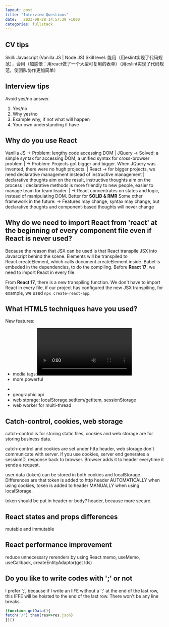 ```yaml
---
layout: post
title: "Interview Questions"
date:   2023-08-28 14:57:39 +1000
categories: fullstack
---
```


## CV tips

Skill: Javascript (Vanilla JS | Node JS)
Skill level: 能用（用eslint实现了代码规范），会用（加感悟：用react做了一个大型可复用的表单）（用eslint实现了代码规范，使团队协作更加简单）

## Interview tips

Avoid yes/no answer.
1. Yes/no
2. Why yes/no
3. Example why, if not what will happen
4. Your own understanding if have

## Why do you use React

Vanilla JS -> Problem: lengthy code accessing DOM
|
JQuery -> Solved: a simple syntax for accessing DOM, a unified syntax for cross-browser problem
|      -> Problem: Projects got bigger and bigger. When JQuery was invented, there were no hugh projects.
|
React -> for bigger projects, we need declarative management instead of instructive management
|         declarative thoughts aim on the result, instructive thoughts aim on the process
|         declarative methods is more friendly to new people, easier to manage team for team leader.
|      -> React concentrates on states and logic, instead of manipulating DOM. Better for **SOLID & RMR**
Some other framework in the future:
       -> Features may change, syntax may change, but declarative thoughts and component-based thoughts will never change

## Why do we need to import React from 'react' at the beginning of every component file even if React is never used?

Because the reason that JSX can be used is that React transpile JSX into Javascript behind the scene. Elements will be transpiled to React.createElement, which calls document.createElement inside. Babel is embeded in the dependencies, to do the compiling. Before **React 17**, we need to import React in every file.

From **React 17**, there is a new transpiling function. We don't have to import React in every file, if our project has configured the new JSX transpiling, for example, we used `npx create-react-app`. 

## What HTML5 techniques have you used?

New features:
- media tags:<autio><video>
- more powerful <form>
- <canvas>
- geographic api
- web storage: localStorage.setItem/getItem, sessionStorage
- web worker for multi-thread

## Catch-control, cookies, web storage

catch-control is for storing static files,
cookies and web storage are for storing business data.

catch-control and cookies are set under http header,
web storage don't communicate with server.
If you use cookies, server end generates a sessionID, response back to browser. Browser adds it to header everytime it sends a request. 

user data (token) can be stored in both cookies and localStorage. Differences are that token is added to http header AUTOMATICALLY when using cookies, token is added to header MANUALLY when using localStorage. 

token should be put in header or body? header, because more secure.

## React states and props differences

mutable and immutable

## React performance improvement

reduce unnecessary rerenders by using React.memo, useMemo, useCallback, createEntityAdaptor(get Ids)

## Do you like to write codes with ';' or not

I prefer ';', because if I write an IIFE without a ';' at the end of the last row, this IFFE will be hoisted to the end of the last row. There won't be any line breaks.
```javascript
(function getData(){
fetch('/').then(res=>res.json)
})()
```